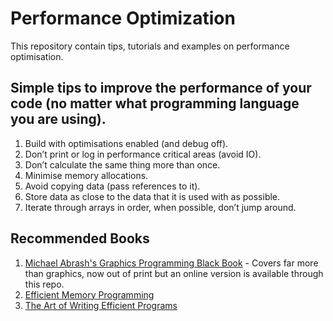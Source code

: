 # Performance Optimization 
This repository contain tips, tutorials and examples on performance optimisation.

## Simple tips to improve the performance of your code (no matter what programming language you are using).

1. Build with optimisations enabled (and debug off).
2. Don’t print or log in performance critical areas (avoid IO).
3. Don’t calculate the same thing more than once.
4. Minimise memory allocations.
5. Avoid copying data (pass references to it).
6. Store data as close to the data that it is used with as possible.
7. Iterate through arrays in order, when possible, don’t jump around.

## Recommended Books

1. [Michael Abrash's Graphics Programming Black Book](https://github.com/jagregory/abrash-black-book) - Covers far more than graphics, now out of print but an online version is available through this repo.
2. [Efficient Memory Programming](https://www.amazon.com/Efficient-Memory-Programming-David-Loshin/dp/0070388687)
3. [The Art of Writing Efficient Programs](https://www.packtpub.com/product/the-art-of-writing-efficient-programs/9781800208117)
